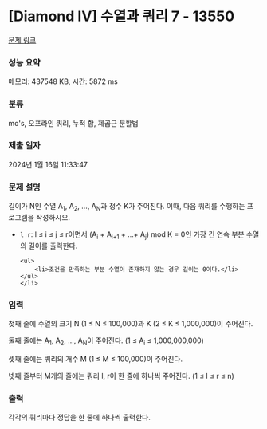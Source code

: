 # [Diamond IV] 수열과 쿼리 7 - 13550 

[문제 링크](https://www.acmicpc.net/problem/13550) 

### 성능 요약

메모리: 437548 KB, 시간: 5872 ms

### 분류

mo's, 오프라인 쿼리, 누적 합, 제곱근 분할법

### 제출 일자

2024년 1월 16일 11:33:47

### 문제 설명

<p>길이가 N인 수열 A<sub>1</sub>, A<sub>2</sub>, ..., A<sub>N</sub>과 정수 K가 주어진다. 이때, 다음 쿼리를 수행하는 프로그램을 작성하시오.</p>

<ul>
	<li><code>l r</code>: l ≤ i ≤ j ≤ r이면서 (A<sub>i</sub> + A<sub>i+1</sub> + ...+ A<sub>j</sub>) mod K = 0인 가장 긴 연속 부분 수열의 길이를 출력한다.

	<ul>
		<li>조건을 만족하는 부분 수열이 존재하지 않는 경우 길이는 0이다.</li>
	</ul>
	</li>
</ul>

### 입력 

 <p>첫째 줄에 수열의 크기 N (1 ≤ N ≤ 100,000)과 K (2 ≤ K ≤ 1,000,000)이 주어진다.</p>

<p>둘째 줄에는 A<sub>1</sub>, A<sub>2</sub>, ..., A<sub>N</sub>이 주어진다. (1 ≤ A<sub>i</sub> ≤ 1,000,000,000)</p>

<p>셋째 줄에는 쿼리의 개수 M (1 ≤ M ≤ 100,000)이 주어진다.</p>

<p>넷째 줄부터 M개의 줄에는 쿼리 l, r이 한 줄에 하나씩 주어진다. (1 ≤ l ≤ r ≤ n)</p>

### 출력 

 <p>각각의 쿼리마다 정답을 한 줄에 하나씩 출력한다.</p>

